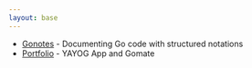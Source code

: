 ```yaml
---
layout: base
---
```


- [Gonotes](https://www.icloud.com/keynote/0nNNuCz4EmV4rBM9Vm35CPIXA#gonotes) - Documenting Go code with structured notations
- [Portfolio](https://www.icloud.com/keynote/0RpMyyL5ZsKEUTwjdK9gu_vLg#Portfolio_2018) - YAYOG App and Gomate
